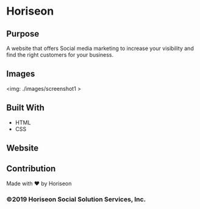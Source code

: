 # Horiseon

## Purpose
A website that offers Social media marketing to increase your visibility and find the right customers for your business. 

## Images
<img: ./images/screenshot1 >

## Built With
* HTML
* CSS

## Website


## Contribution
Made with ❤️ by Horiseon

### ©2019 Horiseon Social Solution Services, Inc. 